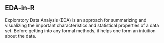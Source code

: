 ## EDA-in-R
Exploratory Data Analysis (EDA) is an approach for summarizing and visualizing the important characteristics and statistical properties of a data set. Before getting into any formal methods, it helps one form an intuition about the data. 
